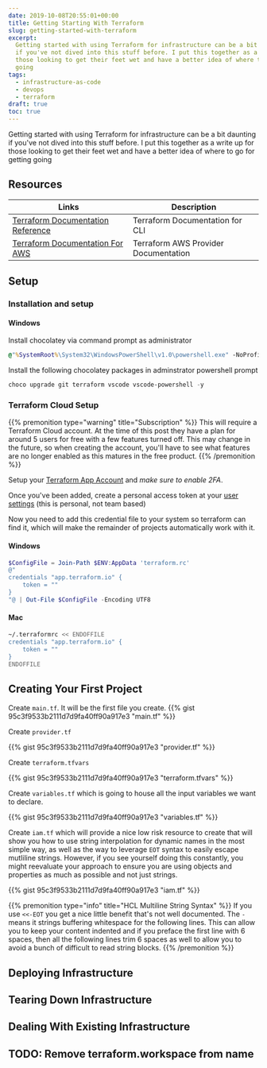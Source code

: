 ```yaml
---
date: 2019-10-08T20:55:01+00:00
title: Getting Starting With Terraform
slug: getting-started-with-terraform
excerpt:
  Getting started with using Terraform for infrastructure can be a bit daunting
  if you've not dived into this stuff before. I put this together as a write up for
  those looking to get their feet wet and have a better idea of where to go for getting
  going
tags:
  - infrastructure-as-code
  - devops
  - terraform
draft: true
toc: true
---
```


Getting started with using Terraform for infrastructure can be a bit daunting if you've not dived into this stuff before. I put this together as a write up for those looking to get their feet wet and have a better idea of where to go for getting going

## Resources

| Links                                                                                       | Description                          |
| ------------------------------------------------------------------------------------------- | ------------------------------------ |
| [Terraform Documentation Reference](https://www.terraform.io/docs/commands/cli-config.html) | Terraform Documentation for CLI      |
| [Terraform Documentation For AWS](http://terraform.io/docs/providers/aws)                   | Terraform AWS Provider Documentation |

## Setup

### Installation and setup

#### Windows

Install chocolatey via command prompt as administrator

```cmd
@"%SystemRoot%\System32\WindowsPowerShell\v1.0\powershell.exe" -NoProfile -InputFormat None -ExecutionPolicy Bypass -Command "iex ((New-Object System.Net.WebClient).DownloadString('https://chocolatey.org/install.ps1'))" && SET "PATH=%PATH%;%ALLUSERSPROFILE%\chocolatey\bin"
```

Install the following chocolatey packages in adminstrator powershell prompt

```powershell
choco upgrade git terraform vscode vscode-powershell -y
```

### Terraform Cloud Setup

{{% premonition type="warning" title="Subscription" %}}
This will require a Terraform Cloud account. At the time of this post they have a plan for around 5 users for free with a few features turned off. This may change in the future, so when creating the account, you'll have to see what features are no longer enabled as this matures in the free product.
{{% /premonition %}}

Setup your [Terraform App Account](https://app.terraform.io/account/new) and _make sure to enable 2FA_.

Once you've been added, create a personal access token at your [user settings](https://app.terraform.io/app/settings/tokens) (this is personal, not team based)

Now you need to add this credential file to your system so terraform can find it, which will make the remainder of projects automatically work with it.

#### Windows

```powershell
$ConfigFile = Join-Path $ENV:AppData 'terraform.rc'
@"
credentials "app.terraform.io" {
    token = ""
}
"@ | Out-File $ConfigFile -Encoding UTF8
```

#### Mac

```sh
~/.terraformrc << ENDOFFILE
credentials "app.terraform.io" {
    token = ""
}
ENDOFFILE
```

## Creating Your First Project

Create `main.tf`. It will be the first file you create.
{{% gist 95c3f9533b2111d7d9fa40ff90a917e3 "main.tf" %}}

Create `provider.tf`

{{% gist 95c3f9533b2111d7d9fa40ff90a917e3 "provider.tf" %}}

Create `terraform.tfvars`

{{% gist 95c3f9533b2111d7d9fa40ff90a917e3 "terraform.tfvars" %}}

Create `variables.tf` which is going to house all the input variables we want to declare.

{{% gist 95c3f9533b2111d7d9fa40ff90a917e3 "variables.tf" %}}

Create `iam.tf` which will provide a nice low risk resource to create that will show you how to use string interpolation for dynamic names in the most simple way, as well as the way to leverage `EOT` syntax to easily escape mutliline strings. However, if you see yourself doing this constantly, you might reevaluate your approach to ensure you are using objects and properties as much as possible and not just strings.


{{% gist 95c3f9533b2111d7d9fa40ff90a917e3 "iam.tf" %}}

{{% premonition type="info" title="HCL Multiline String Syntax" %}}
If you use `<<-EOT` you get a nice little benefit that's not well documented. The `-` means it strings buffering whitespace for the following lines. This can allow you to keep your content indented and if you preface the first line with 6 spaces, then all the following lines trim 6 spaces as well to allow you to avoid a bunch of difficult to read string blocks.
{{% /premonition %}}

## Deploying Infrastructure

## Tearing Down Infrastructure

## Dealing With Existing Infrastructure


## TODO: Remove terraform.workspace from name